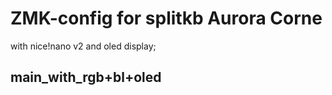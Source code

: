 # ZMK-config for splitkb Aurora Corne

with nice!nano v2 and oled display;

##  main_with_rgb+bl+oled
